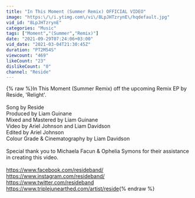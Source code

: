 ```yaml
---
title: "In This Moment (Summer Remix) OFFICIAL VIDEO"
image: "https:\/\/i.ytimg.com\/vi\/8LpJHTzrynE\/hqdefault.jpg"
vid_id: "8LpJHTzrynE"
categories: "Music"
tags: ["Moment","(Summer","Remix)"]
date: "2021-09-29T07:24:06+03:00"
vid_date: "2021-03-04T21:30:45Z"
duration: "PT2M54S"
viewcount: "469"
likeCount: "23"
dislikeCount: "0"
channel: "Reside"
---
```

{% raw %}In This Moment (Summer Remix) off the upcoming Remix EP by Reside, 'Relight'.<br /><br />Song by Reside<br />Produced by Liam Guinane<br />Mixed and Mastered by Liam Guinane<br />Video by Ariel Johnson and Liam Davidson<br />Edited by Ariel Johnson<br />Colour Grade &amp; Cinematography by Liam Davidson<br /><br />Special thank you to Michaela Facun &amp; Ophelia Symons for their assistance in creating this video.<br /><br /><a rel="nofollow" target="blank" href="https://www.facebook.com/resideband/">https://www.facebook.com/resideband/</a><br /><a rel="nofollow" target="blank" href="https://www.instagram.com/resideband/">https://www.instagram.com/resideband/</a><br /><a rel="nofollow" target="blank" href="https://www.twitter.com/resideband">https://www.twitter.com/resideband</a><br /><a rel="nofollow" target="blank" href="https://www.triplejunearthed.com/artist/reside">https://www.triplejunearthed.com/artist/reside</a>{% endraw %}
